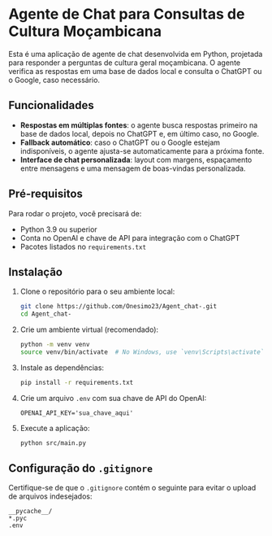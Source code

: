 # Agente de Chat para Consultas de Cultura Moçambicana

Esta é uma aplicação de agente de chat desenvolvida em Python, projetada para responder a perguntas de cultura geral moçambicana. O agente verifica as respostas em uma base de dados local e consulta o ChatGPT ou o Google, caso necessário. 

## Funcionalidades

- **Respostas em múltiplas fontes**: o agente busca respostas primeiro na base de dados local, depois no ChatGPT e, em último caso, no Google.
- **Fallback automático**: caso o ChatGPT ou o Google estejam indisponíveis, o agente ajusta-se automaticamente para a próxima fonte.
- **Interface de chat personalizada**: layout com margens, espaçamento entre mensagens e uma mensagem de boas-vindas personalizada.

## Pré-requisitos

Para rodar o projeto, você precisará de:

- Python 3.9 ou superior
- Conta no OpenAI e chave de API para integração com o ChatGPT
- Pacotes listados no `requirements.txt`

## Instalação

1. Clone o repositório para o seu ambiente local:

    ```bash
    git clone https://github.com/Onesimo23/Agent_chat-.git
    cd Agent_chat-
    ```

2. Crie um ambiente virtual (recomendado):

    ```bash
    python -m venv venv
    source venv/bin/activate  # No Windows, use `venv\Scripts\activate`
    ```

3. Instale as dependências:

    ```bash
    pip install -r requirements.txt
    ```

4. Crie um arquivo `.env` com sua chave de API do OpenAI:

    ```plaintext
    OPENAI_API_KEY='sua_chave_aqui'
    ```

5. Execute a aplicação:

    ```bash
    python src/main.py
    ```

## Configuração do `.gitignore`

Certifique-se de que o `.gitignore` contém o seguinte para evitar o upload de arquivos indesejados:

```plaintext
__pycache__/
*.pyc
.env
